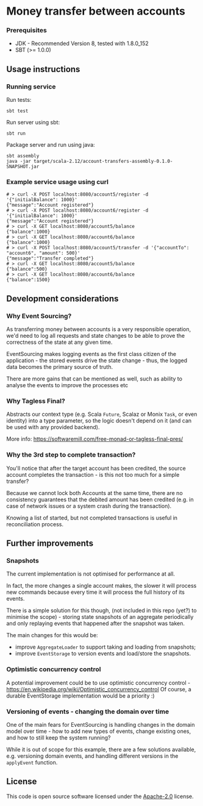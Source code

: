 # Money transfer between accounts

### Prerequisites 

 - JDK - Recommended Version 8, tested with 1.8.0_152
 - SBT (>= 1.0.0)

## Usage instructions

### Running service
Run tests:
```
sbt test
```

Run server using sbt:
```
sbt run
```

Package server and run using java:
```
sbt assembly
java -jar target/scala-2.12/account-transfers-assembly-0.1.0-SNAPSHOT.jar
```

### Example service usage using curl

```
# > curl -X POST localhost:8080/account5/register -d '{"initialBalance": 1000}'
{"message":"Account registered"}
# > curl -X POST localhost:8080/account6/register -d '{"initialBalance": 1000}'
{"message":"Account registered"}
# > curl -X GET localhost:8080/account5/balance
{"balance":1000}
# > curl -X GET localhost:8080/account6/balance
{"balance":1000}
# > curl -X POST localhost:8080/account5/transfer -d '{"accountTo": "account6", "amount": 500}'
{"message":"Transfer completed"}
# > curl -X GET localhost:8080/account5/balance
{"balance":500}
# > curl -X GET localhost:8080/account6/balance
{"balance":1500}
```

## Development considerations

### Why Event Sourcing?

As transferring money between accounts is a very responsible operation, we'd need to
log all requests and state changes to be able to prove the correctness of the state 
at any given time.

EventSourcing makes logging events as the first class citizen of the application - 
the stored events drive the state change - thus, the logged data becomes the primary
source of truth.

There are more gains that can be mentioned as well, such as ability to analyse the 
events to improve the processes etc 

### Why Tagless Final?

Abstracts our context type (e.g. Scala `Future`, Scalaz or Monix `Task`, or even identity)
into a type parameter, so the logic doesn't depend on it (and can be used with any provided
backend).

More info: https://softwaremill.com/free-monad-or-tagless-final-pres/

### Why the 3rd step to complete transaction?

You'll notice that after the target account has been credited, the source account 
completes the transaction - is this not too much for a simple transfer?

Because we cannot lock both Accounts at the same time, there are no consistency 
guarantees that the debited amount has been credited (e.g. in case of network issues or 
a system crash during the transaction). 

Knowing a list of started, but not completed transactions is useful in reconciliation process.   

## Further improvements

### Snapshots

The current implementation is not optimised for performance at all.

In fact, the more changes a single account makes, the slower it will process new commands
because every time it will process the full history of its events.

There is a simple solution for this though, (not included in this repo (yet?) to minimise the 
scope) - storing state snapshots of an aggregate periodically and only replaying 
events that happened after the snapshot was taken.

The main changes for this would be:
 - improve `AggregateLoader` to support taking and loading from snapshots;
 - improve `EventStorage` to version events and load/store the snapshots.

### Optimistic concurrency control

A potential improvement could be to use optimistic concurrency control - https://en.wikipedia.org/wiki/Optimistic_concurrency_control
Of course, a durable EventStorage implementation would be a priority :)

### Versioning of events - changing the domain over time

One of the main fears for EventSourcing is handling changes in the domain model over time - how to add
new types of events, change existing ones, and how to still keep the system running?

While it is out of scope for this example, there are a few solutions available, e.g. versioning
 domain events, and handling different versions in the `applyEvent` function.

## License ##

This code is open source software licensed under the
[Apache-2.0](http://www.apache.org/licenses/LICENSE-2.0) license.
